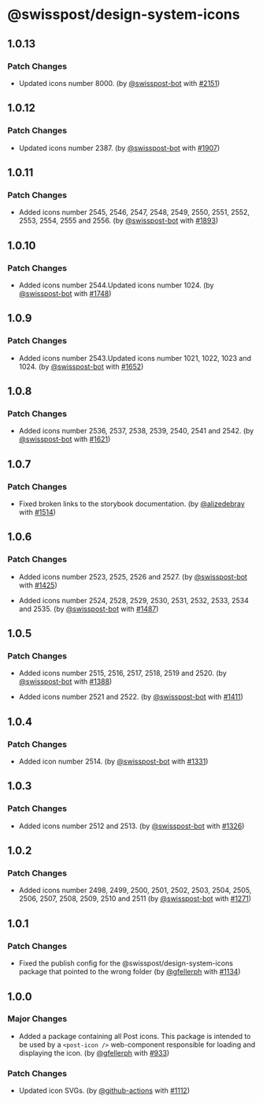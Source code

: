 # @swisspost/design-system-icons

## 1.0.13

### Patch Changes

- Updated icons number 8000. (by [@swisspost-bot](https://github.com/swisspost-bot) with [#2151](https://github.com/swisspost/design-system/pull/2151))

## 1.0.12

### Patch Changes

- Updated icons number 2387. (by [@swisspost-bot](https://github.com/swisspost-bot) with [#1907](https://github.com/swisspost/design-system/pull/1907))

## 1.0.11

### Patch Changes

- Added icons number 2545, 2546, 2547, 2548, 2549, 2550, 2551, 2552, 2553, 2554, 2555 and 2556. (by [@swisspost-bot](https://github.com/swisspost-bot) with [#1893](https://github.com/swisspost/design-system/pull/1893))

## 1.0.10

### Patch Changes

- Added icons number 2544.Updated icons number 1024. (by [@swisspost-bot](https://github.com/swisspost-bot) with [#1748](https://github.com/swisspost/design-system/pull/1748))

## 1.0.9

### Patch Changes

- Added icons number 2543.Updated icons number 1021, 1022, 1023 and 1024. (by [@swisspost-bot](https://github.com/swisspost-bot) with [#1652](https://github.com/swisspost/design-system/pull/1652))

## 1.0.8

### Patch Changes

- Added icons number 2536, 2537, 2538, 2539, 2540, 2541 and 2542. (by [@swisspost-bot](https://github.com/swisspost-bot) with [#1621](https://github.com/swisspost/design-system/pull/1621))

## 1.0.7

### Patch Changes

- Fixed broken links to the storybook documentation. (by [@alizedebray](https://github.com/alizedebray) with [#1514](https://github.com/swisspost/design-system/pull/1514))

## 1.0.6

### Patch Changes

- Added icons number 2523, 2525, 2526 and 2527. (by [@swisspost-bot](https://github.com/swisspost-bot) with [#1425](https://github.com/swisspost/design-system/pull/1425))

- Added icons number 2524, 2528, 2529, 2530, 2531, 2532, 2533, 2534 and 2535. (by [@swisspost-bot](https://github.com/swisspost-bot) with [#1487](https://github.com/swisspost/design-system/pull/1487))

## 1.0.5

### Patch Changes

- Added icons number 2515, 2516, 2517, 2518, 2519 and 2520. (by [@swisspost-bot](https://github.com/swisspost-bot) with [#1388](https://github.com/swisspost/design-system/pull/1388))

- Added icons number 2521 and 2522. (by [@swisspost-bot](https://github.com/swisspost-bot) with [#1411](https://github.com/swisspost/design-system/pull/1411))

## 1.0.4

### Patch Changes

- Added icon number 2514. (by [@swisspost-bot](https://github.com/swisspost-bot) with [#1331](https://github.com/swisspost/design-system/pull/1331))

## 1.0.3

### Patch Changes

- Added icons number 2512 and 2513. (by [@swisspost-bot](https://github.com/swisspost-bot) with [#1326](https://github.com/swisspost/design-system/pull/1326))

## 1.0.2

### Patch Changes

- Added icons number 2498, 2499, 2500, 2501, 2502, 2503, 2504, 2505, 2506, 2507, 2508, 2509, 2510 and 2511 (by [@swisspost-bot](https://github.com/swisspost-bot) with [#1271](https://github.com/swisspost/design-system/pull/1271))

## 1.0.1

### Patch Changes

- Fixed the publish config for the @swisspost/design-system-icons package that pointed to the wrong folder (by [@gfellerph](https://github.com/gfellerph) with [#1134](https://github.com/swisspost/design-system/pull/1134))

## 1.0.0

### Major Changes

- Added a package containing all Post icons. This package is intended to be used by a `<post-icon />` web-component responsible for loading and displaying the icon. (by [@gfellerph](https://github.com/gfellerph) with [#933](https://github.com/swisspost/design-system/pull/933))

### Patch Changes

- Updated icon SVGs. (by [@github-actions](https://github.com/apps/github-actions) with [#1112](https://github.com/swisspost/design-system/pull/1112))
